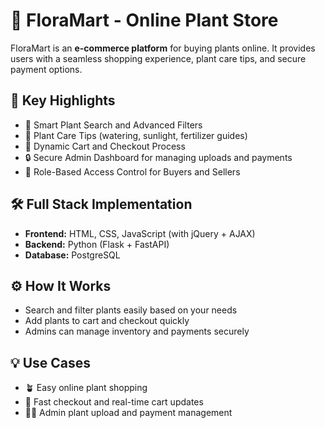 # 🌿 FloraMart - Online Plant Store

FloraMart is an **e-commerce platform** for buying plants online. It provides users with a seamless shopping experience, plant care tips, and secure payment options.

## 🧠 Key Highlights

- 🔎 Smart Plant Search and Advanced Filters
- 🌱 Plant Care Tips (watering, sunlight, fertilizer guides)
- 🛒 Dynamic Cart and Checkout Process
- 🔒 Secure Admin Dashboard for managing uploads and payments
- 👥 Role-Based Access Control for Buyers and Sellers

## 🛠 Full Stack Implementation

- **Frontend:** HTML, CSS, JavaScript (with jQuery + AJAX)
- **Backend:** Python (Flask + FastAPI)
- **Database:** PostgreSQL

## ⚙ How It Works

- Search and filter plants easily based on your needs
- Add plants to cart and checkout quickly
- Admins can manage inventory and payments securely

## 💡 Use Cases

- 🪴 Easy online plant shopping
- 🛒 Fast checkout and real-time cart updates
- 🧑‍💻 Admin plant upload and payment management

